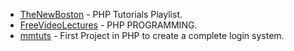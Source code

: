 
- [TheNewBoston](https://www.youtube.com/playlist?list=PL442FA2C127377F07) - PHP Tutorials Playlist.
- [FreeVideoLectures](http://freevideolectures.com/Course/3165/PHP-Programming/11) - PHP PROGRAMMING.
- [mmtuts](https://www.youtube.com/watch?v=xb8aad4MRx8) - First Project in PHP to create a complete login system.